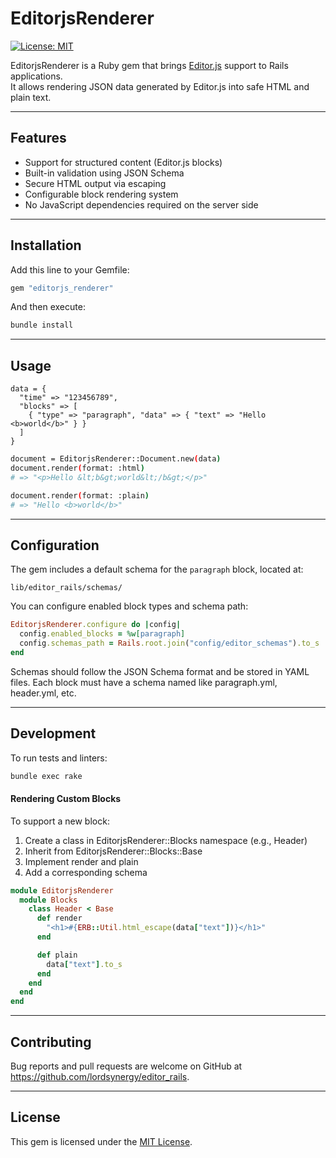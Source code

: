 # EditorjsRenderer

[![License: MIT](https://img.shields.io/badge/License-MIT-green.svg)](LICENSE.txt)

EditorjsRenderer is a Ruby gem that brings [Editor.js](https://editorjs.io/) support to Rails applications.  
It allows rendering JSON data generated by Editor.js into safe HTML and plain text.

---

## Features

- Support for structured content (Editor.js blocks)
- Built-in validation using JSON Schema
- Secure HTML output via escaping
- Configurable block rendering system
- No JavaScript dependencies required on the server side

---

## Installation

Add this line to your Gemfile:

```ruby
gem "editorjs_renderer"
```

And then execute:

```bash
bundle install
```

---

## Usage

```
data = {
  "time" => "123456789",
  "blocks" => [
    { "type" => "paragraph", "data" => { "text" => "Hello <b>world</b>" } }
  ]
}
```

```bash
document = EditorjsRenderer::Document.new(data)
document.render(format: :html)
# => "<p>Hello &lt;b&gt;world&lt;/b&gt;</p>"

document.render(format: :plain)
# => "Hello <b>world</b>"
```

---

## Configuration

The gem includes a default schema for the `paragraph` block, located at:

```
lib/editor_rails/schemas/
```

You can configure enabled block types and schema path:

```ruby
EditorjsRenderer.configure do |config|
  config.enabled_blocks = %w[paragraph]
  config.schemas_path = Rails.root.join("config/editor_schemas").to_s
end
```

Schemas should follow the JSON Schema format and be stored in YAML files.
Each block must have a schema named like paragraph.yml, header.yml, etc.

---

## Development

To run tests and linters:

```bash
bundle exec rake
```

#### Rendering Custom Blocks

To support a new block:

1. Create a class in EditorjsRenderer::Blocks namespace (e.g., Header)
2. Inherit from EditorjsRenderer::Blocks::Base
3. Implement render and plain
4. Add a corresponding schema

```ruby
module EditorjsRenderer
  module Blocks
    class Header < Base
      def render
        "<h1>#{ERB::Util.html_escape(data["text"])}</h1>"
      end

      def plain
        data["text"].to_s
      end
    end
  end
end
```

---

## Contributing

Bug reports and pull requests are welcome on GitHub at https://github.com/lordsynergy/editor_rails.

---

## License

This gem is licensed under the [MIT License](https://opensource.org/license/MIT).
